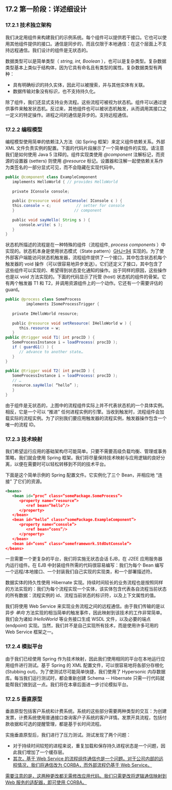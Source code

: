 ## 17.2 第一阶段：详述细设计

### 17.2.1 技术独立架构
我们决定用组件来构建我们的示例系统。每个组件可以提供若干接口。它也可以使用其他组件提供的接口。通信是同步的，而且仅限于本地通信：在这个层面上不支持远程通信。我们设计的组件是无状态的。

数据类型可以是简单类型（ *string, int, Boolean* ），也可以是复杂类型。复杂数据类型基本上类似于结构体，因为它具有命名且有类型的属性。复杂数据类型有两种：

- 具有明确标识的持久实体，因此可以被搜索，并与其他实体有关联。
- 数据传输对象没有标识，也不支持持久化。

除了组件，我们还显式支持业务流程。这些流程可被视为状态机。组件可以通过提供事件来触发状态机。反过来，其他组件也可以被状态机触发，从而调用其接口之一定义的特定操作。进程之间的通信是异步的。支持远程通信。

### 17.2.2 编程模型
编程模型使用简单的依赖注入方法（如 Spring 框架）来定义组件依赖关系。外部 XML 文件负责实例的配置。下面的代码片段展示了一个简单组件的实现。请注意我们是如何使用 Java 5 注释的。组件实现类使用 *\@component* 注解标记，而资源的设置器 (setters) 则使用 *\@resource* 标记。设置器和注解一起使依赖关系作为类签名的一部分显式可见，而不会隐藏在实现代码中。
```Java
public @component class ExampleComponent
   implements HelloWorld { // provides HelloWorld
 
   private IConsole console;
 
   public @resource void setConsole( IConsole c ) {
   this.console = c;           // setter for console
   }                          // component
 
   public void sayHello( String s ) {
      console.write( s );
   }
}
```
状态机所描述的流程是在一种特殊的组件（流程组件, *process components* ）中实现的。状态机本身是使用状态模式（State pattern）[GHJ+94](../ref.md#ghj94) 实现的。为了使外部客户端能访问状态机触发器，流程组件提供了一个接口，其中包含状态机每个触发器的 void 操作（可以很容易地异步发送）。它们还定义了接口，其中包含了这些组件可以实现的、希望得到状态变化通知的操作。出于同样的原因，这些操作也是以 void 方法实现的。下面的代码显示了托管 (host) 状态机的组件的骨架。它有两个触发器 T1 和 T2，并调用资源组件上的一个动作。它还有一个需要评估的 guard。
```Java
public @process class SomeProcess
         implements ISomeProcessTrigger {
 
   private IHelloWorld resource;
 
   public @resource void setResource( IHelloWorld w ) {
      this.resource = w;
   }
public @trigger void T1( int procID ) {
   SomeProcessInstance i = loadProcess( procID );
   if ( guardG1() ) {
      // advance to another state…
   }
}
 
public @trigger void T2( int procID ) {
   SomeProcessInstance i = loadProcess( procID );
   // …
   resource.sayHello( “hello” );
   }
}
```
由于组件是无状态的，上图中的流程组件实际上并不代表状态机的一个具体实例。相反，它是一个可以 “推进” 任何进程实例的引擎。当收到触发时，流程组件会加载实际的流程实例。为了识别我们要应用触发器的流程实例，触发器操作包含一个唯一的流程 ID。

### 17.2.3 技术映射
我们希望运行应用的基础架构尽可能简单。只要不需要高级负载均衡、管理或事务策略，我们就会使用 Spring 框架。我们将尽量保持技术映射与应用逻辑的良好分离，以便在需要时可以轻松转移到不同的技术平台。

下面是这个简单示例的 Spring 配置文件。它实例化了三个 Bean，并相应地 “连接” 了它们的资源。
```XML
<beans>
   <bean id=“proc” class=“somePackage.SomeProcess”>
      <property name=“resource”>
         <ref bean=“hello”/>
      </property>
   </bean>
   <bean id=“hello” class=“somePackage.ExampleComponent”>
      <property name=“console”>
         <ref bean=“cons”/>
      </property>
   </bean>
   <bean id=“cons” class=“someframework.StdOutConsole”>
</beans>
```
一旦需要一个更复杂的平台，我们将实施无状态会话 EJB，在 J2EE 应用服务器内运行组件。在 EJB 中封装组件所需的代码很容易编写：我们为每个 Bean 编写一个远程/本地接口、一个封装我们自己实现的实现类，和一个部署描述符。

数据实体的持久性使用 Hibernate 实现。持续时间较长的业务流程也是按照同样的方法实现的：我们为每个流程实现一个实体，该实体包含代表各自流程当前状态的所有数据：流程实例的 id、流程当前状态的标识符，以及上下文属性的值。

我们将使用 Web Service 来实现业务流程之间的远程通信。由于我们传输的是以异步 *单向* 方法实现的相当简单的触发事件，因此映射到该技术的工作非常简单。我们会为诸如 *IHelloWorld* 等业务接口生成 WSDL 文件，以及必要的端点 (endpoint) 实现。当然，我们并不是自己实现所有技术，而是使用许多可用的 Web Service 框架之一。

### 17.2.4 模拟平台
由于我们已经使用 Spring 作为技术映射，因此我们使用相同的平台在本地运行应用组件进行测试。基于 Spring 的 XML 配置文件，可以很容易地将各部分存根化 (Stubbing out)。为了使测试尽可能简单快捷，我们使用了 Hypersonic 内存数据库。每当我们运行测试时，都会重新创建 Schema -- Hibernate 只需一行代码就能帮我们做到这一点。我们将在本章后面进一步讨论模拟平台。

### 17.2.5 垂直原型
垂直原型包括客户系统和计费系统。系统的这些部分需要两种类型的交互：为创建发票，计费系统使用普通接口查询客户子系统的客户详情。发票开具流程，包括付款收据和可选的提醒管理，都是基于长时间流程。

实施垂直原型后，我们进行了压力测试。测试发现了两个问题：

- 对于持续时间较短的进程来说，重复加载和保存持久进程状态是一个问题，因此我们增加了一个缓存层。
- <ins>其次，基于 Web Service 的流程组件通信也是一个问题。对于公司内部的远程情况，我们将通信改为 CORBA，而外部流程仍基于 Web Service。</ins>

<ins>需要注意的是，这两种更改都无需修改应用代码。我们只需更改将逻辑通信映射到 Web 服务的适配器，即可使用 CORBA。</ins>
